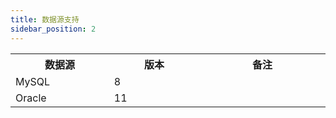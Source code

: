 ```yaml
---
title: 数据源支持
sidebar_position: 2
---
```

<table>
    <tr>
        <th width="200">数据源</th>
        <th width="200">版本</th>
        <th width="300">备注</th>
    </tr>
    <tr>
        <td>MySQL</td>
        <td>8</td>
        <td></td>
    </tr>
    <tr>
        <td>Oracle</td>
        <td>11</td>
        <td></td>
    </tr>
</table>
